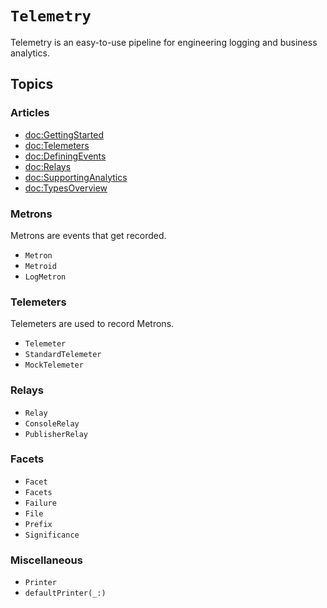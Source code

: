 # ``Telemetry``

Telemetry is an easy-to-use pipeline for engineering logging and business analytics.

## Topics

### Articles

- <doc:GettingStarted>
- <doc:Telemeters>
- <doc:DefiningEvents>
- <doc:Relays>
- <doc:SupportingAnalytics>
- <doc:TypesOverview>

### Metrons

Metrons are events that get recorded.

- ``Metron``
- ``Metroid``
- ``LogMetron``

### Telemeters

Telemeters are used to record Metrons.

- ``Telemeter``
- ``StandardTelemeter``
- ``MockTelemeter``

### Relays

- ``Relay``
- ``ConsoleRelay``
- ``PublisherRelay``

### Facets

- ``Facet``
- ``Facets``
- ``Failure``
- ``File``
- ``Prefix``
- ``Significance``


### Miscellaneous

- ``Printer``
- ``defaultPrinter(_:)``

